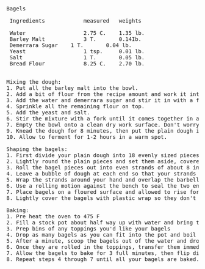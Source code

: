 <pre>
Bagels

 Ingredients	        measured   weights

 Water	                2.75 C.    1.35 lb.
 Barley Malt	        3 T.	   0.14Ib.
 Demerrara Sugar	1 T.	   0.04 lb.
 Yeast	                1 tsp.	   0.01 lb.
 Salt	                1 T.       0.05 lb.
 Bread Flour	        8.25 C.	   2.70 lb.


Mixing the dough:
1. Put all the barley malt into the bowl.
2. Add a bit of flour from the recipe amount and work it into the barley malt until the malt is off of the sides and bottom of the bowl.
3. Add the water and demerrara sugar and stir it in with a fork.
4. Sprinkle all the remaining flour on top.
5. Add the yeast and salt.
6. Stir the mixture with a fork until it comes together in a shaggy mass.
7. Empty the bowl onto a clean dry work surface. Don't worry if there is still loose flour and partially mixed bits, these will work in as you knead the dough.
9. Knead the dough for 8 minutes, then put the plain dough into an oiled container. Covered loosely with plastic wrap.
10. Allow to ferment for 1-2 hours in a warm spot.

Shaping the bagels:
1. First divide your plain dough into 18 evenly sized pieces.
2. Lightly round the plain pieces and set them aside, covered.
3. Roll the bagel pieces out into even strands of about 8 inches each.
4. Leave a bubble of dough at each end so that your strands look like barbells.
5. Wrap the strands around your hand and overlap the barbells by about 1-2 inches.
6. Use a rolling motion against the bench to seal the two ends together.
7. Place bagels on a floured surface and allowed to rise for 1 hour in a warm spot.
8. Lightly cover the bagels with plastic wrap so they don't dry out.

Baking:
1. Pre heat the oven to 475 F
2. Fill a stock pot about half way up with water and bring to a boil.
3. Prep bins of any toppings you'd like your bagels
4. Drop as many bagels as you can fit into the pot and boil from 1 minute.
5. After a minute, scoop the bagels out of the water and drop them into the topping containers.
6. Once they are rolled in the toppings, transfer them immediately on to a silpat covered baking sheet and place directly into the oven.
7. Allow the bagels to bake for 3 full minutes, then flip directly on to the baking stone, and continue baking your bagels for another 18-22 minutes.
8. Repeat steps 4 through 7 until all your bagels are baked.
</pre>
